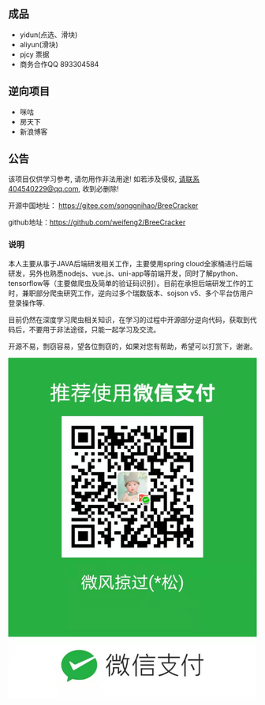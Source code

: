 
## 成品
- yidun(点选、滑块)
- aliyun(滑块)
- pjcy 票据
- 商务合作QQ 893304584


## 逆向项目

- 咪咕
- 房天下
- 新浪博客



## 公告

该项目仅供学习参考, 请勿用作非法用途! 如若涉及侵权, 请联系404540229@qq.com, 收到必删除!

开源中国地址： https://gitee.com/songgnihao/BreeCracker

github地址：https://github.com/weifeng2/BreeCracker



### 说明

本人主要从事于JAVA后端研发相关工作，主要使用spring cloud全家桶进行后端研发，另外也熟悉nodejs、vue.js、uni-app等前端开发，同时了解python、tensorflow等（主要做爬虫及简单的验证码识别）。目前在承担后端研发工作的工时，兼职部分爬虫研究工作，逆向过多个瑞数版本、sojson v5、多个平台仿用户登录操作等.

目前仍然在深度学习爬虫相关知识，在学习的过程中开源部分逆向代码，获取到代码后，不要用于非法途径，只能一起学习及交流。

开源不易，剽窃容易，望各位剽窃的，如果对您有帮助，希望可以打赏下，谢谢。

![](./my.jpg)
